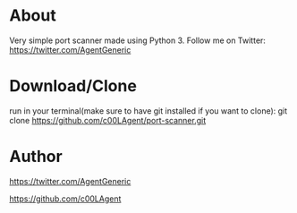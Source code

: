 # About
Very simple port scanner made using Python 3. Follow me on Twitter: https://twitter.com/AgentGeneric

# Download/Clone
run in your terminal(make sure to have git installed if you want to clone): git clone https://github.com/c00LAgent/port-scanner.git

# Author
https://twitter.com/AgentGeneric

https://github.com/c00LAgent
